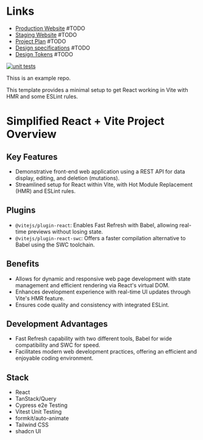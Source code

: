 # Links

- [Production Website]() #TODO
- [Staging Website]() #TODO
- [Project Plan]() #TODO
- [Design specifications]() #TODO
- [Design Tokens]() #TODO

[![unit tests](https://github.com/S3ak/fed2-javascript2-demo-react-site/actions/workflows/unittests.yml/badge.svg?branch=main)](https://github.com/S3ak/fed2-javascript2-demo-react-site/actions/workflows/unittests.yml)

Thiss is an example repo.

This template provides a minimal setup to get React working in Vite with HMR and some ESLint rules.

# Simplified React + Vite Project Overview

## Key Features

- Demonstrative front-end web application using a REST API for data display, editing, and deletion (mutations).
- Streamlined setup for React within Vite, with Hot Module Replacement (HMR) and ESLint rules.

## Plugins

- `@vitejs/plugin-react`: Enables Fast Refresh with Babel, allowing real-time previews without losing state.
- `@vitejs/plugin-react-swc`: Offers a faster compilation alternative to Babel using the SWC toolchain.

## Benefits

- Allows for dynamic and responsive web page development with state management and efficient rendering via React's virtual DOM.
- Enhances development experience with real-time UI updates through Vite's HMR feature.
- Ensures code quality and consistency with integrated ESLint.

## Development Advantages

- Fast Refresh capability with two different tools, Babel for wide compatibility and SWC for speed.
- Facilitates modern web development practices, offering an efficient and enjoyable coding environment.

## Stack

- React
- TanStack/Query
- Cypress e2e Testing
- Vitest Unit Testing
- formkit/auto-animate
- Tailwind CSS
- shadcn UI
